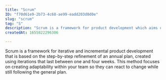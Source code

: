```yaml
---
title: "Scrum"
ID: "f70d61e9-2b73-4c68-ae99-eadd203d0d0e"
slug: "scrum"
tag: "S"
description: "Scrum is a framework for product development which aims organizing work load by seperate it into one week to four weeks."
createdAt: 1655822296306

---
```

Scrum is a framework for iterative and incremental product development that is based on the step-by-step refinement of an annual plan, created using iterations that last between one and four weeks. This method focuses on creating adaptability within your team so they can react to change while still following the general plan.